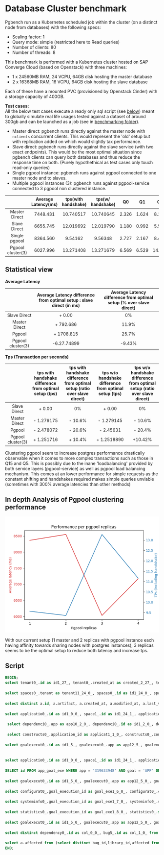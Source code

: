 # Database Cluster benchmark

Pgbench run as a Kubernetes scheduled job within the cluster (on a distinct node from databases) with the following specs:
-   Scaling factor: 1
-   Query mode: simple (restricted here to Read queries)
-   Number of clients: 80
-   Number of threads: 8

This benchmark is performed with a Kubernetes cluster hosted on SAP Converge Cloud (based on Openstack) with three machines:
-   1 x 24560MB RAM, 24 VCPU, 64GB disk hosting the master database
-   2 x 16368MB RAM, 16 VCPU, 64GB disk hosting the slave database

Each of these have a mounted PVC (provisioned by Openstack Cinder) with a storage capacity of 400GB.

**Test cases:**  
All the below test cases execute a ready only sql script (see <a href="#script">below</a>) meant to globally simulate real life usages tested against a dataset of around 300gb and can be launched as a job (see in [benchmarking folder](../vulnerability-assessment-tool-core/templates/benchmark/README.md)).

-   Master direct: pgbench runs directly against the master node with `nclients` concurrent clients. This would represent the 'old' setup but with replication added on which would slightly tax performance.
-   Slave direct: pgbench runs directly against the slave service (with two exact endpoints). This would be the most optimal situation since pgbench clients can query both databases and thus reduce the response time on both. (Purely hypothethical as test cases only touch read-only queries)
-   Single pgpool instance: pgbench runs against pgpool connected to one master node and to slaves.
-   Multiple pgpool instances (3): pgbench runs against pgpool-service connected to 3 pgpool non clustered instance.

|                | Average  Latency(ms) | tps(with handshake) | tps(w/ handshake) |  Q0   |  Q1   |   Q2   |   Q3    |   Q4   |    Q5    |   Q6   |  Q7   |  Q8   |  Q9   |  Q10  |  Q11   |  Q12  |  Q13   |  Q14  |    Q15    |  Q16   |  Q17  |
|:--------------:|:--------------------:|:-------------------:|:-----------------:|:-----:|:-----:|:------:|:-------:|:------:|:--------:|:------:|:-----:|:-----:|:-----:|:-----:|:------:|:-----:|:------:|:-----:|:---------:|:------:|:-----:|
| Master  Direct |       7448.431       |      10.740517      |     10.740645     | 2.326 | 1.624 | 8.176  | 536.314 | 7.345  | 3018.764 | 21.753 | 3.847 | 2.468 | 1.650 | 3.315 | 15.557 | 2.919 | 2.341  | 3.209 | 3781.280  | 10.604 | 4.490 |
| Slave  Direct  |       6655.745       |      12.019692      |     12.019790     | 1.180 | 0.992 | 5.526  | 411.687 | 6.348  | 2746.081 | 29.709 | 1.817 | 1.172 | 0.832 | 2.999 | 24.242 | 1.463 | 0.965  | 2.770 | 3388.693  | 8.212  | 3.042 |
| Single pgpool  |       8364.560       |       9.54162       |      9.56348      | 2.727 | 2.167 | 8.458  | 575.846 | 8.354  | 3432.151 | 23.134 | 4.465 | 2.896 | 2.157 | 4.203 | 16.413 | 3.166 | 2.508  | 3.945 | 4234.848  | 10.405 | 4.791 |
| Pgpool cluster(3) |       6027.996       |      13.271408      |     13.271679     | 6.569 | 6.529 | 14.449 | 637.22  | 10.497 | 2287.350 | 26.816 | 7.384 | 6.981 | 6.558 | 8.472 | 24.400 | 6.997 | 6.6027 | 8.339 | 2982.970 | 11.871 | 7.649 |

## Statistical view

**Average Latency**

|                | Average Latency difference from optimal setup :  slave direct (in ms) | Average Latency difference from optimal setup (% over slave direct) |
|:--------------:|:---------------------------------------------------------------------:|:-------------------------------------------------------------------:|
|  Slave Direct  |                                + 0.00                                 |                                 0%                                  |
| Master Direct  |                               + 792.686                               |                                11.9%                                |
|     Pgpool     |                              + 1708.815                               |                                25.7%                                |
| Pgpool cluster(3) |                              -6.27.74899                              |                               -9.43%                                |

**Tps (Transaction per seconds)**

|                | tps with handshake difference from optimal setup (tps) | tps with handshake  difference from optimal setup (ratio over slave direct) | tps w/o handshake difference from optimal setup (tps) | tps w/o handshake  difference from optimal setup (ratio over slave direct) |
|:--------------:|:------------------------------------------------------:|:---------------------------------------------------------------------------:|:-----------------------------------------------------:|:--------------------------------------------------------------------------:|
|  Slave Direct  |                         + 0.00                         |                                     0%                                      |                        + 0.00                         |                                     0%                                     |
| Master Direct  |                       - 1.279175                       |                                   - 10.6%                                   |                      - 1.279145                       |                                  - 10.6%                                   |
|     Pgpool     |                       - 2.478072                       |                                   - 20.6%                                   |                       - 2.45631                       |                                  - 20.4%                                   |
| Pgpool cluster(3) |                       + 1.251716                       |                                   + 10.4%                                   |                      + 1.2518890                      |                                  +10.42%                                   |

Clustering pgpool seem to increase postgres performance drastically observable when it comes to more complex transactions such as those in Q15 and Q5. This is possibly due to the inane 'loadbalancing' provided by both service layers (pgpool-service) as well as pgpool load balancing mechanism. This comes at an lower performance for simple requests as the constant shifting and handshakes required makes simple queries unviable (sometimes with 300% average latencies than other methods)


## In depth Analysis of Pgpool clustering performance
![perf](media/db_benchmark.png)

With our current setup (1 master and 2 replicas with pgpool instance each having affinity towards sharing nodes with postgres instances), 3 replicas seems to be the optimal setup to reduce both latency and increase tps.


## Script
<a id='script'></a>
```sql
BEGIN;
select tenant0_.id as id1_27_, tenant0_.created_at as created_2_27_, tenant0_.is_default as is_defau3_27_, tenant0_.last_modified as last_mod4_27_, tenant0_.tenant_name as tenant_n5_27_, tenant0_.tenant_token as tenant_t6_27_ from tenant tenant0_ where tenant0_.is_default=true ;

select spaces0_.tenant as tenant11_24_0_, spaces0_.id as id1_24_0_, spaces0_.id as id1_24_1_, spaces0_.bug_filter as bug_filt2_24_1_, spaces0_.created_at as created_3_24_1_, spaces0_.export_configuration as export_c4_24_1_, spaces0_.is_default as is_defau5_24_1_, spaces0_.is_public as is_publi6_24_1_, spaces0_.last_modified as last_mod7_24_1_, spaces0_.space_description as space_de8_24_1_, spaces0_.space_name as space_na9_24_1_, spaces0_.space_token as space_t10_24_1_, spaces0_.tenant as tenant11_24_1_ from space spaces0_ where spaces0_.tenant='319624120';

select distinct a.id, a.artifact, a.created_at, a.modified_at, a.last_vuln_change, a.last_scan, a.mvn_group, a.space, a.version from app a inner join space s on a.space=s.id where s.space_token= 'A5344E8A6D26617C92A0CAD02F10C89C' and (extract(epoch from last_vuln_change) > 0 OR extract(epoch from last_scan) > 0) ;

select applicatio0_.id as id1_0_0_, space1_.id as id1_24_1_, applicatio0_.artifact as artifact2_0_0_, applicatio0_.created_at as created_3_0_0_, applicatio0_.last_scan as last_sca4_0_0_, applicatio0_.last_vuln_change as last_vul5_0_0_, applicatio0_.modified_at as modified6_0_0_, applicatio0_.mvn_group as mvn_grou7_0_0_, applicatio0_.space as space9_0_0_, applicatio0_.version as version8_0_0_, space1_.bug_filter as bug_filt2_24_1_, space1_.created_at as created_3_24_1_, space1_.export_configuration as export_c4_24_1_, space1_.is_default as is_defau5_24_1_, space1_.is_public as is_publi6_24_1_, space1_.last_modified as last_mod7_24_1_, space1_.space_description as space_de8_24_1_, space1_.space_name as space_na9_24_1_, space1_.space_token as space_t10_24_1_, space1_.tenant as tenant11_24_1_ from app applicatio0_ inner join space space1_ on applicatio0_.space=space1_.id where applicatio0_.mvn_group='com.acme' and applicatio0_.artifact='vulas-testapp-webapp' and applicatio0_.version='2.5.2-MVN' and applicatio0_.space='319624121' ;

 select dependenci0_.app as app10_2_0_, dependenci0_.id as id1_2_0_, dependenci0_.id as id1_2_1_, dependenci0_.app as app10_2_1_, dependenci0_.declared as declared2_2_1_, dependenci0_.filename as filename3_2_1_, dependenci0_.lib as lib11_2_1_, dependenci0_.origin as origin4_2_1_, dependenci0_.parent as parent12_2_1_, dependenci0_.path as path5_2_1_, dependenci0_.relative_path as relative6_2_1_, dependenci0_.scope as scope7_2_1_, dependenci0_.traced as traced8_2_1_, dependenci0_.transitive as transiti9_2_1_, library1_.id as id1_19_2_, library1_.created_at as created_2_19_2_, library1_.digest as digest3_19_2_, library1_.digest_algorithm as digest_a4_19_2_, library1_.digest_verification_url as digest_v5_19_2_, library1_.library_id_id as library_8_19_2_, library1_.modified_at as modified6_19_2_, library1_.wellknown_digest as wellknow7_19_2_, libraryid2_.id as id1_22_3_, libraryid2_.artifact as artifact2_22_3_, libraryid2_.mvn_group as mvn_grou3_22_3_, libraryid2_.version as version4_22_3_ from app_dependency dependenci0_ inner join lib library1_ on dependenci0_.lib=library1_.digest left outer join library_id libraryid2_ on library1_.library_id_id=libraryid2_.id where dependenci0_.app='319633948';

 select constructs0_.application_id as applicat1_1_0_, constructs0_.constructs_id as construc2_1_0_, constructi1_.id as id1_18_1_, constructi1_.lang as lang2_18_1_, constructi1_.qname as qname3_18_1_, constructi1_.type as type4_18_1_ from app_constructs constructs0_ inner join construct_id constructi1_ on constructs0_.constructs_id=constructi1_.id where constructs0_.application_id='319633948';

select goalexecut0_.id as id1_5_, goalexecut0_.app as app12_5_, goalexecut0_.client_version as client_v2_5_, goalexecut0_.created_at as created_3_5_, goalexecut0_.exception as exceptio4_5_, goalexecut0_.execution_id as executio5_5_, goalexecut0_.goal as goal6_5_, goalexecut0_.mem_max as mem_max7_5_, goalexecut0_.mem_used_avg as mem_used8_5_, goalexecut0_.mem_used_max as mem_used9_5_, goalexecut0_.runtime_nano as runtime10_5_, goalexecut0_.started_at_client as started11_5_ from app_goal_exe goalexecut0_ where goalexecut0_.app='319633948' order by goalexecut0_.started_at_client DESC ;


select applicatio0_.id as id1_0_0_, space1_.id as id1_24_1_, applicatio0_.artifact as artifact2_0_0_, applicatio0_.created_at as created_3_0_0_, applicatio0_.last_scan as last_sca4_0_0_, applicatio0_.last_vuln_change as last_vul5_0_0_, applicatio0_.modified_at as modified6_0_0_, applicatio0_.mvn_group as mvn_grou7_0_0_, applicatio0_.space as space9_0_0_, applicatio0_.version as version8_0_0_, space1_.bug_filter as bug_filt2_24_1_, space1_.created_at as created_3_24_1_, space1_.export_configuration as export_c4_24_1_, space1_.is_default as is_defau5_24_1_, space1_.is_public as is_publi6_24_1_, space1_.last_modified as last_mod7_24_1_, space1_.space_description as space_de8_24_1_, space1_.space_name as space_na9_24_1_, space1_.space_token as space_t10_24_1_, space1_.tenant as tenant11_24_1_ from app applicatio0_ inner join space space1_ on applicatio0_.space=space1_.id where applicatio0_.mvn_group='com.acme' and applicatio0_.artifact='vulas-testapp-webapp' and applicatio0_.version='2.5.2-MVN' and applicatio0_.space='319624121' ;

SELECT id FROM app_goal_exe WHERE app = '319633948' AND goal = 'APP' ORDER BY started_at_client DESC LIMIT 1 ;

select goalexecut0_.id as id1_5_0_, goalexecut0_.app as app12_5_0_, goalexecut0_.client_version as client_v2_5_0_, goalexecut0_.created_at as created_3_5_0_, goalexecut0_.exception as exceptio4_5_0_, goalexecut0_.execution_id as executio5_5_0_, goalexecut0_.goal as goal6_5_0_, goalexecut0_.mem_max as mem_max7_5_0_, goalexecut0_.mem_used_avg as mem_used8_5_0_, goalexecut0_.mem_used_max as mem_used9_5_0_, goalexecut0_.runtime_nano as runtime10_5_0_, goalexecut0_.started_at_client as started11_5_0_, applicatio1_.id as id1_0_1_, applicatio1_.artifact as artifact2_0_1_, applicatio1_.created_at as created_3_0_1_, applicatio1_.last_scan as last_sca4_0_1_, applicatio1_.last_vuln_change as last_vul5_0_1_, applicatio1_.modified_at as modified6_0_1_, applicatio1_.mvn_group as mvn_grou7_0_1_, applicatio1_.space as space9_0_1_, applicatio1_.version as version8_0_1_, space2_.id as id1_24_2_, space2_.bug_filter as bug_filt2_24_2_, space2_.created_at as created_3_24_2_, space2_.export_configuration as export_c4_24_2_, space2_.is_default as is_defau5_24_2_, space2_.is_public as is_publi6_24_2_, space2_.last_modified as last_mod7_24_2_, space2_.space_description as space_de8_24_2_, space2_.space_name as space_na9_24_2_, space2_.space_token as space_t10_24_2_, space2_.tenant as tenant11_24_2_, properties3_.space_id as space_id1_25_3_, property4_.id as properti2_25_3_, property4_.id as id1_23_4_, property4_.name as name2_23_4_, property4_.property_value as property3_23_4_, property4_.source as source4_23_4_, property4_.value_sha1 as value_sh5_23_4_, spaceowner5_.space_id as space_id1_26_5_, spaceowner5_.space_owners as space_ow2_26_5_, tenant6_.id as id1_27_6_, tenant6_.created_at as created_2_27_6_, tenant6_.is_default as is_defau3_27_6_, tenant6_.last_modified as last_mod4_27_6_, tenant6_.tenant_name as tenant_n5_27_6_, tenant6_.tenant_token as tenant_t6_27_6_ from app_goal_exe goalexecut0_ inner join app applicatio1_ on goalexecut0_.app=applicatio1_.id inner join space space2_ on applicatio1_.space=space2_.id left outer join space_properties properties3_ on space2_.id=properties3_.space_id left outer join property property4_ on properties3_.properties_id=property4_.id left outer join space_owners spaceowner5_ on space2_.id=spaceowner5_.space_id inner join tenant tenant6_ on space2_.tenant=tenant6_.id where goalexecut0_.id='319767613';

select configurat0_.goal_execution_id as goal_exe1_6_0_, configurat0_.configuration_id as configur2_6_0_, property1_.id as id1_23_1_, property1_.name as name2_23_1_, property1_.property_value as property3_23_1_, property1_.source as source4_23_1_, property1_.value_sha1 as value_sh5_23_1_ from app_goal_exe_configuration configurat0_ inner join property property1_ on configurat0_.configuration_id=property1_.id where configurat0_.goal_execution_id='319767613';

select systeminfo0_.goal_execution_id as goal_exe1_7_0_, systeminfo0_.system_info_id as system_i2_7_0_, property1_.id as id1_23_1_, property1_.name as name2_23_1_, property1_.property_value as property3_23_1_, property1_.source as source4_23_1_, property1_.value_sha1 as value_sh5_23_1_ from app_goal_exe_system_info systeminfo0_ inner join property property1_ on systeminfo0_.system_info_id=property1_.id where systeminfo0_.goal_execution_id='319767613';

select statistics0_.goal_execution_id as goal_exe1_8_0_, statistics0_.statistics as statisti2_8_0_, statistics0_.statistics_key as statisti3_0_ from app_goal_exe_statistics statistics0_ where statistics0_.goal_execution_id='319767613' ;

select goalexecut0_.id as id1_5_0_, goalexecut0_.app as app12_5_0_, goalexecut0_.client_version as client_v2_5_0_, goalexecut0_.created_at as created_3_5_0_, goalexecut0_.exception as exceptio4_5_0_, goalexecut0_.execution_id as executio5_5_0_, goalexecut0_.goal as goal6_5_0_, goalexecut0_.mem_max as mem_max7_5_0_, goalexecut0_.mem_used_avg as mem_used8_5_0_, goalexecut0_.mem_used_max as mem_used9_5_0_, goalexecut0_.runtime_nano as runtime10_5_0_, goalexecut0_.started_at_client as started11_5_0_, applicatio1_.id as id1_0_1_, applicatio1_.artifact as artifact2_0_1_, applicatio1_.created_at as created_3_0_1_, applicatio1_.last_scan as last_sca4_0_1_, applicatio1_.last_vuln_change as last_vul5_0_1_, applicatio1_.modified_at as modified6_0_1_, applicatio1_.mvn_group as mvn_grou7_0_1_, applicatio1_.space as space9_0_1_, applicatio1_.version as version8_0_1_, space2_.id as id1_24_2_, space2_.bug_filter as bug_filt2_24_2_, space2_.created_at as created_3_24_2_, space2_.export_configuration as export_c4_24_2_, space2_.is_default as is_defau5_24_2_, space2_.is_public as is_publi6_24_2_, space2_.last_modified as last_mod7_24_2_, space2_.space_description as space_de8_24_2_, space2_.space_name as space_na9_24_2_, space2_.space_token as space_t10_24_2_, space2_.tenant as tenant11_24_2_, properties3_.space_id as space_id1_25_3_, property4_.id as properti2_25_3_, property4_.id as id1_23_4_, property4_.name as name2_23_4_, property4_.property_value as property3_23_4_, property4_.source as source4_23_4_, property4_.value_sha1 as value_sh5_23_4_, spaceowner5_.space_id as space_id1_26_5_, spaceowner5_.space_owners as space_ow2_26_5_, tenant6_.id as id1_27_6_, tenant6_.created_at as created_2_27_6_, tenant6_.is_default as is_defau3_27_6_, tenant6_.last_modified as last_mod4_27_6_, tenant6_.tenant_name as tenant_n5_27_6_, tenant6_.tenant_token as tenant_t6_27_6_ from app_goal_exe goalexecut0_ inner join app applicatio1_ on goalexecut0_.app=applicatio1_.id inner join space space2_ on applicatio1_.space=space2_.id left outer join space_properties properties3_ on space2_.id=properties3_.space_id left outer join property property4_ on properties3_.properties_id=property4_.id left outer join space_owners spaceowner5_ on space2_.id=spaceowner5_.space_id inner join tenant tenant6_ on space2_.tenant=tenant6_.id where goalexecut0_.id='319767613'	;

select distinct dependency0_.id as col_0_0_, bug5_.id as col_1_0_ from app_dependency dependency0_ inner join app applicatio1_ on dependency0_.app=applicatio1_.id inner join lib library2_ on dependency0_.lib=library2_.digest inner join lib_constructs constructs3_ on library2_.id=constructs3_.library_id inner join construct_id constructi4_ on constructs3_.constructs_id=constructi4_.id cross join bug bug5_ inner join bug_construct_change constructc6_ on bug5_.bug_id=constructc6_.bug where applicatio1_.mvn_group='com.acme' and applicatio1_.artifact='vulas-testapp-webapp' and applicatio1_.version='2.5.2-MVN' and applicatio1_.space='319624121'  and constructi4_.id=constructc6_.construct_id and (constructi4_.type<>'PACK' or not (exists (select 1 from bug_construct_change constructc7_ inner join construct_id constructi8_ on constructc7_.construct_id=constructi8_.id where constructc7_.bug=constructc6_.bug and constructi8_.type<>'PACK' and (constructi8_.qname not like '%test%') and (constructi8_.qname not like '%Test%') and constructc7_.construct_change_type<>'ADD'))) and (constructi4_.type<>'MODU' or constructi4_.qname<>'setup') ;

select a.affected from (select distinct bug_id,library_id,affected from bug_affected_library where source='MANUAL' and lib is null UNION select distinct al1.bug_id,al1.library_id,al1.affected from bug_affected_library as al1 where al1.lib is null and (al1.source='AST_EQUALITY' OR al1.source='MINOR_EQUALITY'OR al1.source='MAJOR_EQUALITY' OR al1.source='GREATER_RELEASE' OR al1.source='INTERSECTION' OR al1.source='PROPAGATE_MANUAL') and not exists (select 1 from bug_affected_library as al2 where al2.source='MANUAL' and al1.bug_id=al2.bug_id and al1.library_id=al2.library_id)) as a where a.bug_id='CVE-2014-3612' and a.library_id='236764304';
END;
```
